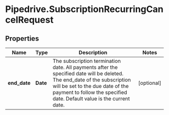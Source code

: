 # Pipedrive.SubscriptionRecurringCancelRequest

## Properties

Name | Type | Description | Notes
------------ | ------------- | ------------- | -------------
**end_date** | **Date** | The subscription termination date. All payments after the specified date will be deleted. The end_date of the subscription will be set to the due date of the payment to follow the specified date. Default value is the current date. | [optional] 


